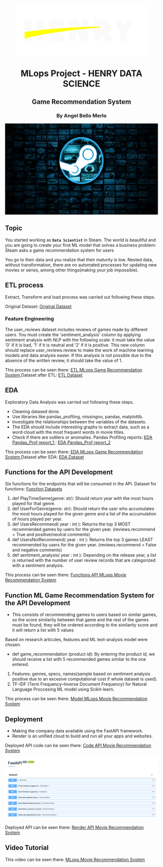<p align=center><img src="src/logo-henry.png"><p>

# <h1 align=center> MLops Project - HENRY DATA SCIENCE <h/>

## <h2 align=center> Game Recommendation System <h/>

### <h3 align=center> By Angel Bello Merlo <h/>

<p align="center">
<img src="src/steam.jpg"  height=300>
</p>

## Topic

You started working as **`Data Scientist`** in Steam. The world is beautiful and you are going to create your first ML model that solves a business problem: Steam asks a game recommendation system for users

You go to their data and you realize that their maturity is low. Nested data, without transformation, there are no automated processes for updating new movies or series, among other things(making your job impossible).

## ETL process

Extract, Transform and load process was carried out following these steps.

Original Dataset:
[Original Dataset ](https://github.com/Abyzou1995/PI1_ML_PT07/tree/main/Dataset/Original_Dataset)

### Feature Engineering

The user_reviews dataset includes reviews of games made by different users. You must create the 'sentiment_analysis' column by applying sentiment analysis with NLP with the following scale: it must take the value '0' if it is bad, '1' if it is neutral and '2' if it is positive. This new column should replace user_reviews.review to make the work of machine learning models and data analysis easier. If this analysis is not possible due to the absence of the written review, it should take the value of 1.

This process can be seen there:
[ETL MLops Game Recommendation System ](https://github.com/Abyzou1995/PI1_ML_PT07/blob/main/ETL_Sentiment.ipynb)
Dataset after ETL:
[ETL Dataset ](https://github.com/Abyzou1995/PI1_ML_PT07/tree/main/Dataset/Function_Dataset)

## EDA

Exploratory Data Analysis was carried out following these steps.

- Cleaning datased done.
- Use libraries like pandas_profiling, missingno, pandas, matplotlib.
- Investigate the relationships between the variables of the datasets.
- The EDA should include interesting graphs to extract data, such as a word cloud with the most frequent words in movie titles.
- Check if there are outliers or anomalies.
  Pandas Profiling reports:
  [EDA Pandas_Prof report_1 ](https://github.com/Abyzou1995/PI01_DATA10_MLops_HENRY/blob/main/output.html)
  :
  [EDA Pandas_Prof report_2 ](https://github.com/Abyzou1995/PI01_DATA10_MLops_HENRY/blob/main/output_ML.html)



This process can be seen there:
[EDA MLops Game Recommendation System ](https://github.com/Abyzou1995/PI1_ML_PT07/blob/main/EDA_MLops.ipynb)
Dataset after EDA:
[EDA Dataset ](https://github.com/Abyzou1995/PI1_ML_PT07/tree/main/Dataset/Function_Dataset)

## Functions for the API Development

Six functions for the endpoints that will be consumed in the API.
Dataset for functions:
[Function Datasets](https://github.com/Abyzou1995/PI1_ML_PT07/tree/main/Dataset/Function_Dataset)

1. def PlayTimeGenre(genre: str): Should return year with the most hours played for that genre.
2. def UserForGenre(genre: str): Should return the user who accumulates the most hours played for the given genre and a list of the accumulation of hours played per year.
3. def UsersRecommend( year : int ): Returns the top 3 MOST recommended games by users for the given year. (reviews.recommend = True and positive/neutral comments)
4. def UsersNotRecommend( year : int ): Returns the top 3 games LEAST recommended by users for the given year. (reviews.recommend = False and negative comments)
5. def sentiment_analysis( year : int ): Depending on the release year, a list is returned with the number of user review records that are categorized with a sentiment analysis.


This process can be seen there:
[Functions API MLops Movie Recommendation System ](https://github.com/Abyzou1995/PI1_ML_PT07/blob/main/Funciones.ipynb)

## Function ML Game Recommendation System for the API Development

- This consists of recommending games to users based on similar games, so the score similarity between that game and the rest of the games must be found, they will be ordered according to the similarity score and it will return a list with 5 values

Based on research articules, features and ML text-analysis model were chosen.

- def game_recommendation (product id): By entering the product id, we should receive a list with 5 recommended games similar to the one entered.

1. Features: genres, specs, names(sample based on sentiment analysis positive due to an excesive computational cost if whole dataset is used).
2. TF-IDF (Term Frequency–Inverse Document Frequency) for Natural Language Proccesing ML model using Scikit-learn.



This process can be seen there:
[Model MLops Movie Recommendation System ](https://github.com/Abyzou1995/PI1_ML_PT07/blob/main/ML.ipynb)

## Deployment

- Making the company data available using the FastAPI framework.
- Render is an unified cloud to build and run all your apps and websites.

Deployed API code can be seen there:
[Code API Movie Recommendation System ](https://github.com/Abyzou1995/PI1_ML_PT07/blob/main/main.py)

<p align=center><img src="src/Render.png"><p>

Deployed API can be seen there:
[Render API Movie Recommendation System ](https://mlops-data10.onrender.com/docs)

## Video Tutorial

This video can be seen there:
[MLops Movie Recommendation System ](https://www.youtube.com/watch?v=I5aDsbqEHwg)
